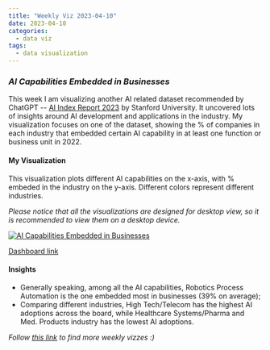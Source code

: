 ```yaml
---
title: "Weekly Viz 2023-04-10"
date: 2023-04-10
categories:
  - data viz
tags:
  - data visualization
---
```


### *AI Capabilities Embedded in Businesses*

This week I am visualizing another AI related dataset recommended by ChatGPT -- [AI Index Report 2023](https://aiindex.stanford.edu/report/) by Stanford University. It uncovered lots of insights around AI development and applications in the industry. My visualization focuses on one of the dataset, showing the % of companies in each industry that embedded certain AI capability in at least one function or business unit in 2022.  

#### My Visualization

This visualization plots different AI capabilities on the x-axis, with % embeded in the industry on the y-axis. Different colors represent different industries.  

*Please notice that all the visualizations are designed for desktop view, so it is recommended to view them on a desktop device.*  

<div class='tableauPlaceholder' id='viz1681188608258' style='position: relative'>
  <noscript><a href='#'>
    <img alt='AI Capabilities Embedded in Businesses ' src='https:&#47;&#47;public.tableau.com&#47;static&#47;images&#47;20&#47;20230410AICapabilitiesEmbeddedinBusinesses&#47;AICapabilitiesEmbeddedinBusinesses&#47;1_rss.png' style='border: none' />
    </a></noscript>
  <object class='tableauViz'  style='display:none;'>
    <param name='host_url' value='https%3A%2F%2Fpublic.tableau.com%2F' />
    <param name='embed_code_version' value='3' />
    <param name='site_root' value='' />
    <param name='name' value='20230410AICapabilitiesEmbeddedinBusinesses&#47;AICapabilitiesEmbeddedinBusinesses' />
    <param name='tabs' value='no' />
    <param name='toolbar' value='yes' />
    <param name='static_image' value='https:&#47;&#47;public.tableau.com&#47;static&#47;images&#47;20&#47;20230410AICapabilitiesEmbeddedinBusinesses&#47;AICapabilitiesEmbeddedinBusinesses&#47;1.png' />
    <param name='animate_transition' value='yes' />
    <param name='display_static_image' value='yes' />
    <param name='display_spinner' value='yes' />
    <param name='display_overlay' value='yes' />
    <param name='display_count' value='yes' />
    <param name='language' value='en-US' />
    <param name='filter' value='publish=yes' />
  </object></div>            
  <script type='text/javascript'>          
  var divElement = document.getElementById('viz1681188608258');       
  var vizElement = divElement.getElementsByTagName('object')[0];           
  if ( divElement.offsetWidth > 800 ) { vizElement.style.width='800px';vizElement.style.height='727px';} else if ( divElement.offsetWidth > 500 ) { vizElement.style.width='800px';vizElement.style.height='727px';} else { vizElement.style.width='100%';vizElement.style.height='727px';}              
  var scriptElement = document.createElement('script');     
  scriptElement.src = 'https://public.tableau.com/javascripts/api/viz_v1.js';     
  vizElement.parentNode.insertBefore(scriptElement, vizElement);          
</script>  

[Dashboard link](https://public.tableau.com/views/20230410AICapabilitiesEmbeddedinBusinesses/AICapabilitiesEmbeddedinBusinesses?:language=en-US&publish=yes&:display_count=n&:origin=viz_share_link)
  
#### Insights
* Generally speaking, among all the AI capabilities, Robotics Process Automation is the one embedded most in businesses (39% on average);  
* Comparing different industries, High Tech/Telecom has the highest AI adoptions across the board, while Healthcare Systems/Pharma and Med. Products industry has the lowest AI adoptions.  
    
*Follow [this link](https://yudong-94.github.io/personal-website/project/WeeklyViz2023/) to find more weekly vizzes :)*
